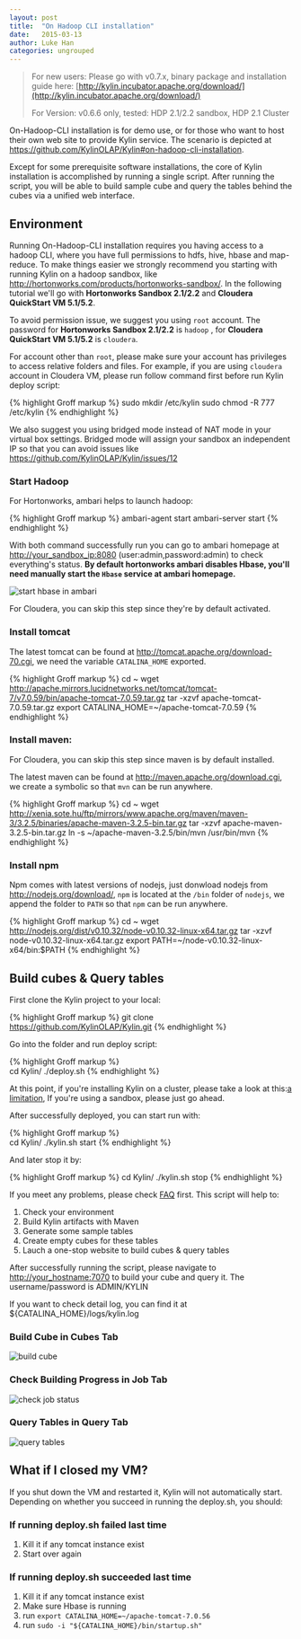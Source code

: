 ```yaml
---
layout: post
title:  "On Hadoop CLI installation"
date:   2015-03-13
author: Luke Han
categories: ungrouped
---
```


>For new users: Please go with v0.7.x, binary package and installation guide here: [http://kylin.incubator.apache.org/download/](http://kylin.incubator.apache.org/download/)
> 
> For Version: v0.6.6 only, tested: HDP 2.1/2.2 sandbox, HDP 2.1 Cluster


On-Hadoop-CLI installation is for demo use, or for those who want to host their own web site to provide Kylin service. The scenario is depicted at <https://github.com/KylinOLAP/Kylin#on-hadoop-cli-installation>.

Except for some prerequisite software installations, the core of Kylin installation is accomplished by running a single script. After running the script, you will be able to build sample cube and query the tables behind the cubes via a unified web interface.

## Environment

Running On-Hadoop-CLI installation requires you having access to a hadoop CLI, where you have full permissions to hdfs, hive, hbase and map-reduce. To make things easier we strongly recommend you starting with running Kylin on a hadoop sandbox, like <http://hortonworks.com/products/hortonworks-sandbox/>. In the following tutorial we'll go with **Hortonworks Sandbox 2.1/2.2** and **Cloudera QuickStart VM 5.1/5.2**. 

To avoid permission issue, we suggest you using `root` account. The password for **Hortonworks Sandbox 2.1/2.2** is `hadoop` , for **Cloudera QuickStart VM 5.1/5.2** is `cloudera`.

For account other than `root`, please make sure your account has privileges to access relative folders and files. For example, if you are using `cloudera` account in Cloudera VM, please run follow command first before run Kylin deploy script:

{% highlight Groff markup %}
sudo mkdir /etc/kylin
sudo chmod -R 777 /etc/kylin
{% endhighlight %}

We also suggest you using bridged mode instead of NAT mode in your virtual box settings. Bridged mode will assign your sandbox an independent IP so that you can avoid issues like https://github.com/KylinOLAP/Kylin/issues/12

### Start Hadoop

For Hortonworks, ambari helps to launch hadoop:

{% highlight Groff markup %}
ambari-agent start
ambari-server start
{% endhighlight %}
	
With both command successfully run you can go to ambari homepage at <http://your_sandbox_ip:8080> (user:admin,password:admin) to check everything's status. **By default hortonworks ambari disables Hbase, you'll need manually start the `Hbase` service at ambari homepage.**

![start hbase in ambari]( /images/On-Hadoop-CLI-installation/starthbase.png)

For Cloudera, you can skip this step since they're by default activated.

### Install tomcat

The latest tomcat can be found at <http://tomcat.apache.org/download-70.cgi>, we need the variable `CATALINA_HOME` exported.

{% highlight Groff markup %}
cd ~
wget http://apache.mirrors.lucidnetworks.net/tomcat/tomcat-7/v7.0.59/bin/apache-tomcat-7.0.59.tar.gz
tar -xzvf apache-tomcat-7.0.59.tar.gz
export CATALINA_HOME=~/apache-tomcat-7.0.59
{% endhighlight %}

### Install maven:

For Cloudera, you can skip this step since maven is by default installed.

The latest maven can be found at <http://maven.apache.org/download.cgi>, we create a symbolic so that `mvn` can be run anywhere.

{% highlight Groff markup %}
cd ~
wget http://xenia.sote.hu/ftp/mirrors/www.apache.org/maven/maven-3/3.2.5/binaries/apache-maven-3.2.5-bin.tar.gz
tar -xzvf apache-maven-3.2.5-bin.tar.gz 
ln -s ~/apache-maven-3.2.5/bin/mvn /usr/bin/mvn
{% endhighlight %}

### Install npm

Npm comes with latest versions of nodejs, just donwload nodejs from <http://nodejs.org/download/>, `npm` is located at the `/bin` folder of `nodejs`, we append the folder to `PATH` so that `npm` can be run anywhere.

{% highlight Groff markup %}
cd ~
wget http://nodejs.org/dist/v0.10.32/node-v0.10.32-linux-x64.tar.gz
tar -xzvf node-v0.10.32-linux-x64.tar.gz
export PATH=~/node-v0.10.32-linux-x64/bin:$PATH
{% endhighlight %}
	
## Build cubes & Query tables

First clone the Kylin project to your local:

{% highlight Groff markup %}
git clone https://github.com/KylinOLAP/Kylin.git
{% endhighlight %}
	
Go into the folder and run deploy script:

{% highlight Groff markup %}	
cd Kylin/
./deploy.sh
{% endhighlight %}

At this point, if you're installing Kylin on a cluster, please take a look at this:[a limitation](https://issues.apache.org/jira/browse/KYLIN-604), If you're using a sandbox, please just go ahead.

After successfully deployed, you can start run with:

{% highlight Groff markup %}	
cd Kylin/
./kylin.sh start
{% endhighlight %}

And later stop it by:
	
{% highlight Groff markup %}
cd Kylin/
./kylin.sh stop
{% endhighlight %}

If you meet any problems, please check [FAQ](https://github.com/KylinOLAP/Kylin/wiki/FAQ-on-Kylin-Installation-and-Usage) first.
This script will help to:

1. Check your environment
2. Build Kylin artifacts with Maven
3. Generate some sample tables
3. Create empty cubes for these tables
4. Lauch a one-stop website to build cubes & query tables

After successfully running the script, please navigate to <http://your_hostname:7070> to build your cube and query it. The username/password is ADMIN/KYLIN

If you want to check detail log, you can find it at ${CATALINA_HOME}/logs/kylin.log

### Build Cube in Cubes Tab

![build cube]( /images/On-Hadoop-CLI-installation/cube.png)

### Check Building Progress in Job Tab
![check job status]( /images/On-Hadoop-CLI-installation/job.png)

### Query Tables in Query Tab
![query tables]( /images/On-Hadoop-CLI-installation/query.png)

## What if I closed my VM?

If you shut down the VM and restarted it, Kylin will not automatically start. Depending on whether you succeed in running the deploy.sh, you should:

### If running deploy.sh failed last time
1. Kill it if any tomcat instance exist
2. Start over again

### If running deploy.sh succeeded last time
1. Kill it if any tomcat instance exist
2. Make sure Hbase is running
3. run `export CATALINA_HOME=~/apache-tomcat-7.0.56`
4. run `sudo -i "${CATALINA_HOME}/bin/startup.sh"`
